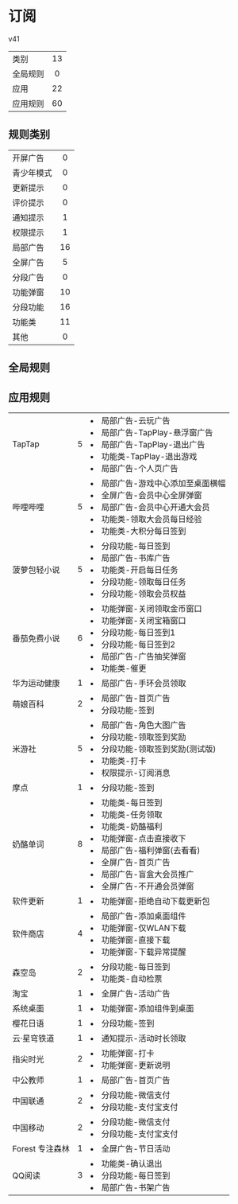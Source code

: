 # 订阅

v41

|||
| - |:-:|
|类别|13|
|全局规则|0|
|应用|22|
|应用规则|60|

## 规则类别

|||
| - |:-:|
|开屏广告|0|
|青少年模式|0|
|更新提示|0|
|评价提示|0|
|通知提示|1|
|权限提示|1|
|局部广告|16|
|全屏广告|5|
|分段广告|0|
|功能弹窗|10|
|分段功能|16|
|功能类|11|
|其他|0|

## 全局规则



## 应用规则

||||
| - |:-:|-|
|TapTap|5|<li>局部广告-云玩广告<li>局部广告-TapPlay-悬浮窗广告<li>局部广告-TapPlay-退出广告<li>功能类-TapPlay-退出游戏<li>局部广告-个人页广告|
|哔哩哔哩|5|<li>局部广告-游戏中心添加至桌面横幅<li>全屏广告-会员中心全屏弹窗<li>局部广告-会员中心开通大会员<li>功能类-领取大会员每日经验<li>功能类-大积分每日签到|
|菠萝包轻小说|5|<li>分段功能-每日签到<li>局部广告-书库广告<li>功能类-开启每日任务<li>分段功能-领取每日任务<li>分段功能-领取会员权益|
|番茄免费小说|6|<li>功能弹窗-关闭领取金币窗口<li>功能弹窗-关闭宝箱窗口<li>分段功能-每日签到1<li>分段功能-每日签到2<li>局部广告-广告抽奖弹窗<li>功能类-催更|
|华为运动健康|1|<li>局部广告-手环会员领取|
|萌娘百科|2|<li>局部广告-首页广告<li>分段功能-签到|
|米游社|5|<li>局部广告-角色大图广告<li>分段功能-领取签到奖励<li>分段功能-领取签到奖励(测试版)<li>功能类-打卡<li>权限提示-订阅消息|
|摩点|1|<li>分段功能-签到|
|奶酪单词|8|<li>功能类-每日签到<li>功能类-任务领取<li>功能类-奶酪福利<li>功能弹窗-点击直接收下<li>局部广告-福利弹窗(去看看)<li>全屏广告-首页广告<li>局部广告-盲盒大会员推广<li>全屏广告-不开通会员弹窗|
|软件更新|1|<li>功能弹窗-拒绝自动下载更新包|
|软件商店|4|<li>局部广告-添加桌面组件<li>功能弹窗-仅WLAN下载<li>功能弹窗-直接下载<li>功能弹窗-下载异常提醒|
|森空岛|2|<li>分段功能-每日签到<li>功能类-自动检票|
|淘宝|1|<li>全屏广告-活动广告|
|系统桌面|1|<li>功能弹窗-添加组件到桌面|
|樱花日语|1|<li>分段功能-签到|
|云·星穹铁道|1|<li>通知提示-活动时长领取|
|指尖时光|2|<li>功能弹窗-打卡<li>功能弹窗-更新说明|
|中公教师|1|<li>局部广告-首页广告|
|中国联通|2|<li>分段功能-微信支付<li>分段功能-支付宝支付|
|中国移动|2|<li>分段功能-微信支付<li>分段功能-支付宝支付|
|Forest 专注森林|1|<li>全屏广告-节日活动|
|QQ阅读|3|<li>功能类-确认退出<li>分段功能-每日签到<li>局部广告-书架广告|
